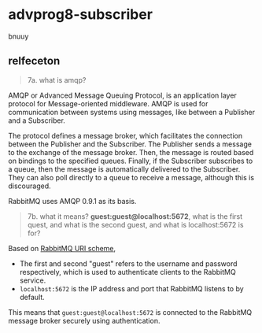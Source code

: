 # advprog8-subscriber

bnuuy


## relfeceton

> 7a. what is amqp?

AMQP or Advanced Message Queuing Protocol, is an application layer protocol for Message-oriented middleware.
AMQP is used for communication between systems using messages, like between a Publisher and a Subscriber.

The protocol defines a message broker, which facilitates the connection between the Publisher and the Subscriber.
The Publisher sends a message to the exchange of the message broker.
Then, the message is routed based on bindings to the specified queues.
Finally, if the Subscriber subscribes to a queue, then the message is automatically delivered to the Subscriber.
They can also poll directly to a queue to receive a message, although this is discouraged. 

RabbitMQ uses AMQP 0.9.1 as its basis.

> 7b. what it means? **guest:guest@localhost:5672**, what is the first quest, and what is the second guest, and what is localhost:5672 is for?

Based on [RabbitMQ URI scheme](https://www.rabbitmq.com/docs/uri-spec#the-amqp-uri-scheme), 
- The first and second "guest" refers to the username and password respectively,
which is used to authenticate clients to the RabbitMQ service.
- `localhost:5672` is the IP address and port that RabbitMQ listens to by default.

This means that `guest:guest@localhost:5672` is connected to the RabbitMQ message broker securely using authentication.